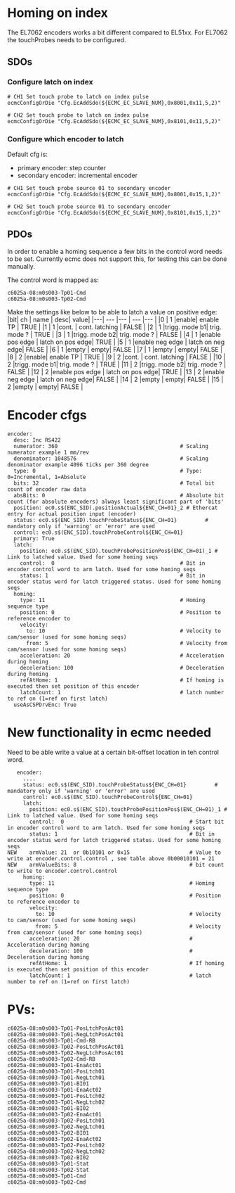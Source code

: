 # Homing on index
The EL7062 encoders works a bit different compared to EL51xx. For EL7062 the touchProbes needs to be configured.

## SDOs

### Configure latch on index
```
# CH1 Set touch probe to latch on index pulse
ecmcConfigOrDie "Cfg.EcAddSdo(${ECMC_EC_SLAVE_NUM},0x8001,0x11,5,2)"

# CH2 Set touch probe to latch on index pulse
ecmcConfigOrDie "Cfg.EcAddSdo(${ECMC_EC_SLAVE_NUM},0x8101,0x11,5,2)"

```
### Configure which encoder to latch
Default cfg is:
* primary encoder: step counter
* secondary encoder: incremental encoder

```
# CH1 Set touch probe source 01 to secondary encoder
ecmcConfigOrDie "Cfg.EcAddSdo(${ECMC_EC_SLAVE_NUM},0x8001,0x15,1,2)"

# CH2 Set touch probe source 01 to secondary encoder
ecmcConfigOrDie "Cfg.EcAddSdo(${ECMC_EC_SLAVE_NUM},0x8101,0x15,1,2)"
```

## PDOs
In order to enable a homing sequence a few bits in the control word needs to be set. Currently ecmc does not support this, for testing this can be done manually.

The control word is mapped as:
```
c6025a-08:m0s003-Tp01-Cmd
c6025a-08:m0s003-Tp02-Cmd 
```
Make the settings like below to be able to latch a value on positive edge:
|bit| ch  | name | desc| value|
|---| --- |---   | --- |---   |
|0  | 1   |enable| enable TP | TRUE |
|1  | 1   |cont. | cont. latching | FALSE |
|2  | 1   |trigg. mode b1| trig. mode ? | TRUE |
|3  | 1   |trigg. mode b2| trig. mode ? | FALSE |
|4  | 1   |enable pos edge | latch on pos edge| TRUE |
|5  | 1   |enable neg edge | latch on neg edge| FALSE |
|6  | 1   |empty | empty| FALSE |
|7  | 1   |empty | empty| FALSE |
|8  | 2   |enable| enable TP | TRUE |
|9  | 2   |cont. | cont. latching | FALSE |
|10 | 2   |trigg. mode b1| trig. mode ? | TRUE |
|11 | 2   |trigg. mode b2| trig. mode ? | FALSE |
|12 | 2   |enable pos edge | latch on pos edge| TRUE |
|13 | 2   |enable neg edge | latch on neg edge| FALSE |
|14 | 2   |empty | empty| FALSE |
|15 | 2   |empty | empty| FALSE |


# Encoder cfgs
```
encoder:
  desc: Inc RS422
  numerator: 360                                       # Scaling numerator example 1 mm/rev
  denominator: 1048576                                 # Scaling denominator example 4096 ticks per 360 degree
  type: 0                                              # Type: 0=Incremental, 1=Absolute
  bits: 32                                             # Total bit count of encoder raw data
  absBits: 0                                           # Absolute bit count (for absolute encoders) always least significant part of 'bits'
  position: ec0.s$(ENC_SID).positionActual${ENC_CH=01}_2 # Ethercat entry for actual position input (encoder)
  status: ec0.s$(ENC_SID).touchProbeStatus${ENC_CH=01}         # mandatory only if 'warning' or 'error' are used
  control: ec0.s$(ENC_SID).touchProbeControl${ENC_CH=01}
  primary: True
  latch:
    position: ec0.s$(ENC_SID).touchProbePositionPos$(ENC_CH=01)_1 # Link to latched value. Used for some homing seqs
    control:  0                                        # Bit in encoder control word to arm latch. Used for some homing seqs
    status: 1                                          # Bit in encoder status word for latch triggered status. Used for some homing seqs
  homing:
    type: 11                                           # Homing sequence type
    position: 0                                        # Position to reference encoder to
    velocity:
      to: 10                                           # Velocity to cam/sensor (used for some homing seqs)
      from: 5                                          # Velocity from cam/sensor (used for some homing seqs)
    acceleration: 20                                   # Acceleration during homing
    deceleration: 100                                  # Deceleration during homing
    refAtHome: 1                                       # If homing is executed then set position of this encoder
    latchCount: 1                                      # latch number to ref on (1=ref on first latch)
  useAsCSPDrvEnc: True
```

# New functionality in ecmc needed
Need to be able write a value at a certain bit-offset location in teh control word.

```
   encoder:
     ....
     status: ec0.s$(ENC_SID).touchProbeStatus${ENC_CH=01}         # mandatory only if 'warning' or 'error' are used
     control: ec0.s$(ENC_SID).touchProbeControl${ENC_CH=01}
     latch:
       position: ec0.s$(ENC_SID).touchProbePositionPos$(ENC_CH=01)_1 # Link to latched value. Used for some homing seqs
       control:  0                                        # Start bit in encoder control word to arm latch. Used for some homing seqs
       status: 1                                          # Bit in encoder status word for latch triggered status. Used for some homing seqs
NEW    armValue: 21  or 0b10101 or 0x15                   # Value to write at encoder.control.control , see table above 0b00010101 = 21
NEW    armValueBits: 8                                    # bit count to write to encoder.control.control
     homing:
       type: 11                                           # Homing sequence type
       position: 0                                        # Position to reference encoder to
       velocity:
         to: 10                                           # Velocity to cam/sensor (used for some homing seqs)
         from: 5                                          # Velocity from cam/sensor (used for some homing seqs)
       acceleration: 20                                   # Acceleration during homing
       deceleration: 100                                  # Deceleration during homing
       refAtHome: 1                                       # If homing is executed then set position of this encoder
       latchCount: 1                                      # latch number to ref on (1=ref on first latch)
```

# PVs:
```
c6025a-08:m0s003-Tp01-PosLtchPosAct01
c6025a-08:m0s003-Tp01-NegLtchPosAct01
c6025a-08:m0s003-Tp01-Cmd-RB
c6025a-08:m0s003-Tp02-PosLtchPosAct01
c6025a-08:m0s003-Tp02-NegLtchPosAct01
c6025a-08:m0s003-Tp02-Cmd-RB
c6025a-08:m0s003-Tp01-EnaAct01
c6025a-08:m0s003-Tp01-PosLtch01
c6025a-08:m0s003-Tp01-NegLtch01
c6025a-08:m0s003-Tp01-BI01
c6025a-08:m0s003-Tp01-EnaAct02
c6025a-08:m0s003-Tp01-PosLtch02
c6025a-08:m0s003-Tp01-NegLtch02
c6025a-08:m0s003-Tp01-BI02
c6025a-08:m0s003-Tp02-EnaAct01
c6025a-08:m0s003-Tp02-PosLtch01
c6025a-08:m0s003-Tp02-NegLtch01
c6025a-08:m0s003-Tp02-BI01
c6025a-08:m0s003-Tp02-EnaAct02
c6025a-08:m0s003-Tp02-PosLtch02
c6025a-08:m0s003-Tp02-NegLtch02
c6025a-08:m0s003-Tp02-BI02
c6025a-08:m0s003-Tp01-Stat
c6025a-08:m0s003-Tp02-Stat
c6025a-08:m0s003-Tp01-Cmd
c6025a-08:m0s003-Tp02-Cmd
```
